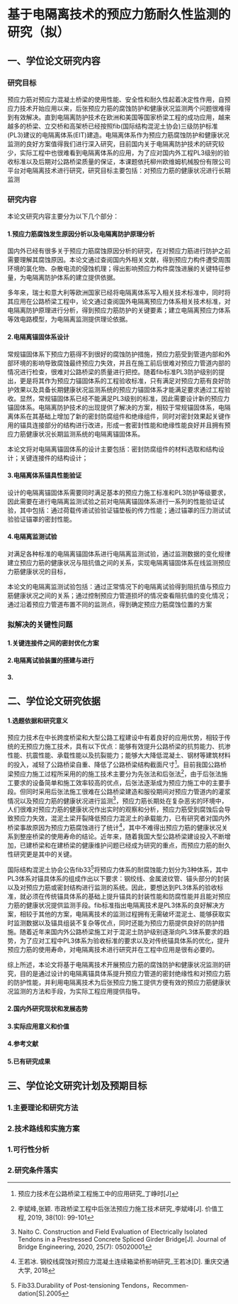 # 基于电隔离技术的预应力筋耐久性监测的研究（拟）

## 一、学位论文研究内容

### 研究目标

预应力筋对预应力混凝土桥梁的使用性能、安全性和耐久性起着决定性作用，自预应力技术开始应用以来，后张预应力筋的腐蚀防护和健康状况监测两个问题很难得到有效解决。直到电隔离防护技术在欧洲和美国等国家桥梁工程的成功应用，越来越多的桥梁、立交桥和高架桥已经按照fib(国际结构混泥土协会)三级防护标准(PL3)建议的电隔离体系(EIT)建造。电隔离体系作为预应力筋腐蚀防护和健康状况监测的良好方案值得我们进行深入研究，目前国内关于电隔离防护技术的研究较少，实际工程中也很难看到电隔离体系的应用，为了应对国内外工程PL3级别的验收标准以及后期对公路桥梁质量的保证，本课题依托柳州欧维姆机械股份有限公司平台对电隔离技术进行研究，研究目标主要包括：对预应力筋的健康状况进行长期监测

### 研究内容

本论文研究内容主要分为以下几个部分：

#### 1.预应力筋腐蚀发生原因分析以及电隔离防护原理分析

国内外已经有很多关于预应力筋腐蚀原因分析的研究，在对预应力筋进行防护之前需要理解其腐蚀原因。本论文通过查阅国内外相关文献，得到预应力构件遭受周围环境的氯化物、杂散电流的侵蚀机理；得出影响预应力构件腐蚀进展的关键特征参量，为电隔离防护体系的建立提供依据。

多年来，瑞士和意大利等欧洲国家已经将电隔离体系写入相关技术标准中，同时将其应用在公路桥梁工程中，论文通过查阅国外电隔离预应力体系相关技术标准，对电隔离防护原理进行分析，得到预应力筋防护的关键要素；建立电隔离预应力体系等效电路模型，为电隔离监测提供理论依据。

#### 2.电隔离锚固体系设计

常规锚固体系下预应力筋得不到很好的腐蚀防护措施，预应力筋受到管道内部和外部环境的影响导致腐蚀最终预应力失效，并且在施工前后很难对预应力管道内部的情况进行检查，很难对公路桥梁的质量进行把控。随着fib标准PL3防护级别的提出，更是将其作为预应力锚固体系的工程验收标准，只有满足对预应力筋有良好防护效果以及具备长期健康状况监测系统的预应力锚固体系才能满足要求通过工程验收。显然，常规锚固体系已经不能满足PL3级别的标准，因此需要设计新的预应力锚固体系。电隔离防护技术的出现提供了解决的方案，相较于常规锚固体系，电隔离体系在其基础上增加了新的密封防腐组件和绝缘组件，同时对密封效果起关键作用的锚具连接部分的结构进行改进，形成一套密封性能和绝缘性能良好并且拥有预应力筋健康状况长期监测系统的电隔离锚固体系。

本论文将对电隔离锚固体系的设计主要包括：密封防腐组件的材料选取和结构设计；关键连接件的结构设计；

#### 3.电隔离体系锚具性能验证

设计的电隔离锚固体系需要同时满足基本的预应力施工标准和PL3防护等级要求，因此需要在进行电隔离监测试验之前对电隔离锚固体系进行一系列的性能验证试验，其中包括：通过荷载传递试验验证锚垫板的传力性能；通过锚罩的压力测试试验验证锚罩的密封性能。

#### 4.电隔离监测试验

对满足各种标准的电隔离锚固体系进行电隔离监测试验，通过监测数据的变化规律建立预应力筋的健康状况与阻抗值之间的关系，实现电隔离锚固体系在线监测预应力筋健康状况的目标，

本论文的电隔离监测试验包括：通过正常情况下的电隔离试验得到阻抗值与预应力筋健康状况之间的关系；通过控制预应力管道损坏的情况查看阻抗值的变化情况；通过沿着预应力管道布置不同的监测点，得到确定预应力筋腐蚀位置的方案

### 拟解决的关键性问题

#### 1.关键连接件之间的密封优化方案



#### 2.电隔离试验装置的搭建与进行



#### 3.


## 二、学位论文研究依据

#### 1.选题依据和研究意义

预应力技术在中长跨度桥梁和大型公路工程建设中有着良好的应用优势，相较于传统的无预应力施工技术，具有以下优点：能够有效提升公路桥梁的抗剪能力、抗渗性能、抗震性能、承载性能以及抗裂能力；能够大大降低混凝土、钢材等建筑材料的投入，减轻了公路桥梁自重、降低了公路桥梁结构截面尺寸[^1]。目前我国公路桥梁预应力施工过程所采用的的施工技术主要分为先张法和后张法[^2]，由于后张法施工要求的设备简单和施工效率较高的优点，后张法逐渐成为预应力施工中的主要手段。但同时采用后张法施工很难在公路桥梁建造和服役期间对预应力管道内的灌浆情况以及预应力筋的健康状况进行监测[^3]，预应力筋长期处在复杂恶劣的环境中，人们很难对预应力筋的健康状况作出实时的观察和分析，预应力筋受到腐蚀后会导致预应力失效，混泥土梁开裂降低预应力混泥土的承载能力，已有研究者对国内外桥梁事故原因为预应力筋腐蚀进行了统计[^4]，其中不难得出预应力筋的健康状况关系到整座桥梁的使用寿命的结论。近年来，随着我国大型公路桥梁建设投入不断增加，已建桥梁和在建桥梁的健康维护问题已经成为研究的重点，而预应力筋的耐久性研究更是其中的关键。

国际结构混泥土协会公告fib33[^5]将预应力体系的耐腐蚀能力划分为3种体系，其中PL3体系对锚具体系的组成作出以下要求：钢绞线、金属波纹管、锚头部分的封装以及对预应力筋或密封结构进行监测的系统。因此，要想达到PL3体系的验收标准，就必须在传统锚具体系的基础上提升锚具的封装性能和防腐性能并且能对预应力筋的健康状况提供监测手段。fib标准指出电隔离技术是PL3体系的良好解决方案，相较于其他的方案，电隔离技术的监测过程拥有无需破坏混泥土、能够获取实时监测数据以及锚具组装不复杂等优点，同时还能为预应力筋提供良好的防护措施。随着近年来国内外公路桥梁施工对于混泥土防护级别逐渐向PL3体系要求的趋势，为了应对工程中PL3体系为验收标准的要求以及对传统锚具体系的优化，提升预应力筋的使用寿命，对电隔离技术进行研究并在工程中应用是很有必要的。

综上所述，本论文将基于电隔离技术开展预应力筋的腐蚀防护和健康状况监测的研究，目的是通过设计的电隔离锚具体系提升预应力管道的密封绝缘性和对预应力筋的防护性能，并利用电隔离技术为后张预应力施工提供方便有效的预应力筋健康状况监测的方法和手段，为实际工程应用提供指导。

#### 2.国内外研究现状和发展态势



#### 3.实际应用意义和价值

#### 4.参考文献

[^1]: 预应力技术在公路桥梁工程施工中的应用研究_丁峥时[J]
[^2]: 李斌峰,张颖. 市政桥梁工程中后张法预应力施工技术研究_李斌峰[J]. 价值工程, 2019, 38(10): 99-101
[^3]:Naito C. Construction and Field Evaluation of Electrically Isolated Tendons in a Prestressed Concrete Spliced Girder Bridge[J]. Journal of Bridge Engineering, 2020, 25(7): 05020001

[^4]:王若冰. 钢绞线腐蚀对预应力混凝土连续箱梁桥影响研究_王若冰[D]. 重庆交通大学, 2018
[^5]:Fib33.Durability  of  Post-tensioning  Tendons，Recommen- dation[S].2005
[^6]:
[^7]:
[^8]:

#### 5.已有研究成果

## 三、学位论文研究计划及预期目标

### 1.主要理论和研究方法                          

### 2.技术路线和实施方案



### 1.可行性分析

### 2.研究条件落实

